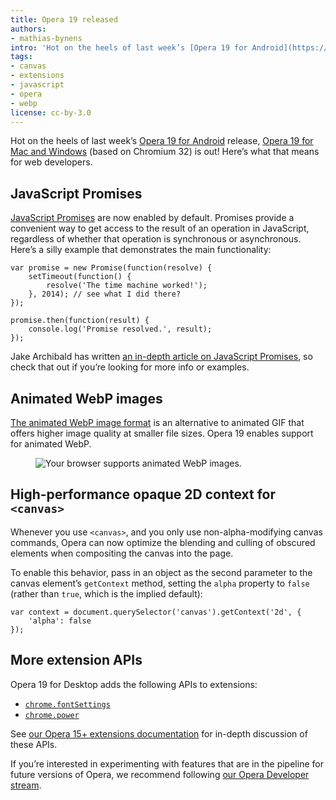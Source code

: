 ```yaml
---
title: Opera 19 released
authors:
- mathias-bynens
intro: 'Hot on the heels of last week’s [Opera 19 for Android](https://www.opera.com/mobile/android) release, [Opera 19 for Mac and Windows](https://www.opera.com/computer) (based on Chromium 32) is out! Here’s what that means for web developers.'
tags:
- canvas
- extensions
- javascript
- opera
- webp
license: cc-by-3.0
---
```


Hot on the heels of last week’s [Opera 19 for Android](https://www.opera.com/mobile/android) release, [Opera 19 for Mac and Windows](https://www.opera.com/computer) (based on Chromium 32) is out! Here’s what that means for web developers.

## JavaScript Promises

[JavaScript Promises](http://ecma-international.org/ecma-262/6.0/#sec-promise-objects) are now enabled by default. Promises provide a convenient way to get access to the result of an operation in JavaScript, regardless of whether that operation is synchronous or asynchronous. Here’s a silly example that demonstrates the main functionality:

	var promise = new Promise(function(resolve) {
		setTimeout(function() {
			resolve('The time machine worked!');
		}, 2014); // see what I did there?
	});

	promise.then(function(result) {
		console.log('Promise resolved.', result);
	});

Jake Archibald has written [an in-depth article on JavaScript Promises](http://www.html5rocks.com/en/tutorials/es6/promises/), so check that out if you’re looking for more info or examples.

## Animated WebP images

[The animated WebP image format](https://developers.google.com/speed/webp/faq#why_should_i_use_animated_webp) is an alternative to animated GIF that offers higher image quality at smaller file sizes. Opera 19 enables support for animated WebP.

<figure block="figure">
	<img elem="media" src="{{ page.id }}/animated-webp-supported.webp" alt="Your browser supports animated WebP images." onerror="src='{{ page.id }}/animated-webp-not-supported.png';alt='Your browser does not support animated WebP images.';this.onerror=null">
</figure>

## High-performance opaque 2D context for `<canvas>`

Whenever you use `<canvas>`, and you only use non-alpha-modifying canvas commands, Opera can now optimize the blending and culling of obscured elements when compositing the canvas into the page.

To enable this behavior, pass in an object as the second parameter to the canvas element’s `getContext` method, setting the `alpha` property to `false` (rather than `true`, which is the implied default):

	var context = document.querySelector('canvas').getContext('2d', {
		'alpha': false
	});

## More extension APIs

Opera 19 for Desktop adds the following APIs to extensions:

* [`chrome.fontSettings`](https://dev.opera.com/extension-docs/fontSettings.html)
* [`chrome.power`](https://dev.opera.com/extension-docs/power.html)

See [our Opera 15+ extensions documentation](https://dev.opera.com/extension-docs/) for in-depth discussion of these APIs.

If you’re interested in experimenting with features that are in the pipeline for future versions of Opera, we recommend following [our Opera Developer stream](https://www.opera.com/developer).
